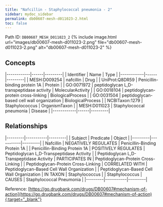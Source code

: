 ```yaml
---
title: "Nafcillin - Staphylococcal pneumonia - 2"
sidebar: mydoc_sidebar
permalink: db00607-mesh-d011023-2.html
toc: false 
---
```



Path ID: `DB00607_MESH_D011023_2`
{% include image.html url="images/db00607-mesh-d011023-2.png" file="db00607-mesh-d011023-2.png" alt="db00607-mesh-d011023-2" %}

## Concepts

|------------|------|---------|
| Identifier | Name | Type    |
|------------|------|---------|
| MESH:D009254 | nafcillin | Drug |
| UniProt:Q8DR59 | Penicillin-binding protein 1A | Protein |
| GO:0071972 | peptidoglycan L,D-transpeptidase activity | MolecularActivity |
| GO:0018104 | peptidoglycan-protein cross-linking | BiologicalProcess |
| GO:0031504 | peptidoglycan-based cell wall organization | BiologicalProcess |
| NCBITaxon:1279 | Staphylococcus | OrganismTaxon |
| MESH:D011023 | Staphylococcal pneumonia | Disease |
|------------|------|---------|

## Relationships

|---------|-----------|---------|
| Subject | Predicate | Object  |
|---------|-----------|---------|
| Nafcillin | NEGATIVELY REGULATES | Penicillin-Binding Protein 1A |
| Penicillin-Binding Protein 1A | POSITIVELY REGULATES | Peptidoglycan L,D-Transpeptidase Activity |
| Peptidoglycan L,D-Transpeptidase Activity | PARTICIPATES IN | Peptidoglycan-Protein Cross-Linking |
| Peptidoglycan-Protein Cross-Linking | CORRELATED WITH | Peptidoglycan-Based Cell Wall Organization |
| Peptidoglycan-Based Cell Wall Organization | IN TAXON | Staphylococcus |
| Staphylococcus | CAUSES | Staphylococcal Pneumonia |
|---------|-----------|---------|

Reference: [https://go.drugbank.com/drugs/DB00607#mechanism-of-action](https://go.drugbank.com/drugs/DB00607#mechanism-of-action){:target="_blank"}